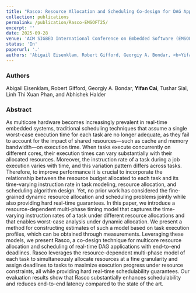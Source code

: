 ```yaml
---
title: "Rasco: Resource Allocation and Scheduling Co-design for DAG Applications on Multicore"
collection: publications
permalink: /publication/Rasco-EMSOFT25/
excerpt: ''
date: 2025-09-28
venue: 'ACM SIGBED International Conference on Embedded Software (EMSOFT), 2025'
status: 'In'
paperurl: '.'
authors: 'Abigail Eisenklam, Robert Gifford, Georgiy A. Bondar, <b>Yifan Cai</b>, Tushar Sial, Linh Thi Xuan Phan, and Abhishek Halder'
---
```


### Authors 

Abigail Eisenklam, Robert Gifford, Georgiy A. Bondar, **Yifan Cai**, Tushar Sial, Linh Thi Xuan Phan, and Abhishek Halder

### Abstract 

As multicore hardware becomes increasingly prevalent in real-time embedded systems, traditional scheduling techniques that assume a single worst-case execution time for each task are no longer adequate, as they fail to account for the impact of shared resources—such as cache and memory bandwidth—on execution time. When tasks execute concurrently on different cores, their execution times can vary substantially with their allocated resources. Moreover, the instruction rate of a task during a job execution varies with time, and this variation pattern differs across tasks. Therefore, to improve performance it is crucial to incorporate the relationship between the resource budget allocated to each task and its time-varying instruction rate in task modeling, resource allocation, and scheduling algorithm design. Yet, no prior work has considered the fine-grained dynamic resource allocation and scheduling problems jointly while also providing hard real-time guarantees. In this paper, we introduce a resource-dependent multi-phase timing model that captures the time-varying instruction rates of a task under different resource allocations and that enables worst-case analysis under dynamic allocation. We present a method for constructing estimates of such a model based on task execution profiles, which can be obtained through measurements. Leveraging these models, we present Rasco, a co-design technique for multicore resource allocation and scheduling of real-time DAG applications with end-to-end deadlines. Rasco leverages the resource-dependent multi-phase model of each task to simultaneously allocate resources at a fine granularity and assign deadlines to tasks to maximize execution progress under resource constraints, all while providing hard real-time schedulability guarantees. Our evaluation results show that Rasco substantially enhances schedulability and reduces end-to-end latency compared to the state of the art.